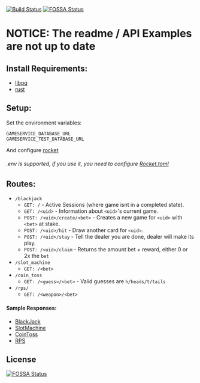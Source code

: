 [![Build Status](https://travis-ci.org/Mikibot/GameService.svg?branch=master)](https://travis-ci.org/Mikibot/GameService)
[![FOSSA Status](https://app.fossa.io/api/projects/git%2Bgithub.com%2FFuzen-py%2FGameService.svg?type=shield)](https://app.fossa.io/projects/git%2Bgithub.com%2FFuzen-py%2FGameService?ref=badge_shield)

# NOTICE: The readme / API Examples are not up to date

## Install Requirements:
- [libpq](https://www.postgresql.org)
- [rust](https://rustup.rs)


## Setup:
Set the environment variables:

	GAMESERVICE_DATABASE_URL
	GAMESERVICE_TEST_DATABASE_URL

And configure [rocket](https://rocket.rs/guide/configuration/)

###### .env is supported, if you use it, you need to configure [Rocket.toml](https://rocket.rs/guide/configuration/#rockettoml)

## Routes:
- `/blackjack`
	- `GET: /` - Active Sessions (where game isnt in a completed state).
	- `GET: /<uid>` - Information about `<uid>`'s current game.
	- `POST: /<uid>/create/<bet>` - Creates a new game for `<uid>` with `<bet>` at stake.
	- `POST: /<uid>/hit` - Draw another card for `<uid>`.
	- `POST: /<uid>/stay` - Tell the dealer you are done, dealer will make its play.
	- `POST: /<uid>/claim` - Returns the amount bet + reward, either 0 or 2x the `bet`
- `/slot_machine`
	- `GET: /<bet>`
- `/coin_toss`
	- `GET: /<guess>/<bet>` - Valid guesses are `h/heads/t/tails`
- `/rps/`
	- `GET: /<weapon>/<bet>`

#### Sample Responses:
- [BlackJack](API/BlackJack.md)
- [SlotMachine](API/SlotMachine.md)
- [CoinToss](API/CoinToss.md)
- [RPS](API/RPS.md)

## License
[![FOSSA Status](https://app.fossa.io/api/projects/git%2Bgithub.com%2FFuzen-py%2FGameService.svg?type=large)](https://app.fossa.io/projects/git%2Bgithub.com%2FFuzen-py%2FGameService?ref=badge_large)